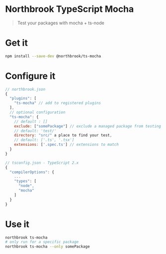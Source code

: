 # Northbrook TypeScript Mocha

> Test your packages with mocha + ts-node

# Get it

```sh
npm install --save-dev @northbrook/ts-mocha
```

# Configure it

```js
// northbrook.json
{
  "plugins": [
    "ts-mocha" // add to registered plugins
  ],
  // optional configuration
  "ts-mocha": {
    // default : []
    exclude: ["somePackage"] // exclude a managed package from testing
    // default: 'test/'
    directory: "src/" a place to find your test,
    // default: ['.ts', '.tsx']
    extensions: ['.spec.ts'] // extensions to match
  }
}

// tsconfig.json - TypeScript 2.x
{
  "compilerOptions": {
    ...
    "types": [
      "node",
      "mocha"
    ]
  }
}
```

# Use it

```sh
northbrook ts-mocha
# only run for a specific package
northbrook ts-mocha --only somePackage
```
